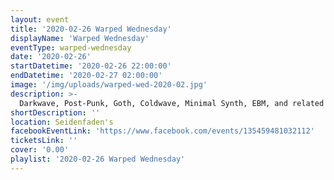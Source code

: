 ```yaml
---
layout: event
title: '2020-02-26 Warped Wednesday'
displayName: 'Warped Wednesday'
eventType: warped-wednesday
date: '2020-02-26'
startDatetime: '2020-02-26 22:00:00'
endDatetime: '2020-02-27 02:00:00'
image: '/img/uploads/warped-wed-2020-02.jpg'
description: >-
  Darkwave, Post-Punk, Goth, Coldwave, Minimal Synth, EBM, and related styles with DJs Kaleidoscope and Sorrow-Vomit.
shortDescription: ''
location: Seidenfaden's
facebookEventLink: 'https://www.facebook.com/events/135459481032112'
ticketsLink: ''
cover: '0.00'
playlist: '2020-02-26 Warped Wednesday'
---
```

